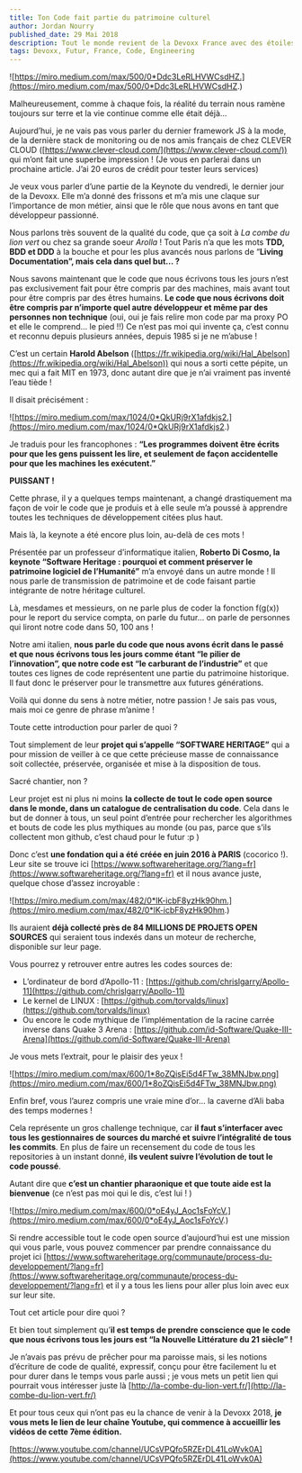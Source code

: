 ```yaml
---
title: Ton Code fait partie du patrimoine culturel
author: Jordan Nourry
published_date: 29 Mai 2018
description: Tout le monde revient de la Devoxx France avec des étoiles plein les yeux. Après cette 7ème édition, tous les développeurs reviennent avec un tas d’idées de refactoring qui vont changer la face du monde. Les projets du bassin parisien n’ont qu’à bien se tenir !!
tags: Devoxx, Futur, France, Code, Engineering
---
```


![https://miro.medium.com/max/500/0*Ddc3LeRLHVWCsdHZ.](https://miro.medium.com/max/500/0*Ddc3LeRLHVWCsdHZ.)

Malheureusement, comme à chaque fois, la réalité du terrain nous ramène toujours sur terre et la vie continue comme elle était déjà…

Aujourd’hui, je ne vais pas vous parler du dernier framework JS à la mode, de la dernière stack de monitoring ou de nos amis français de chez CLEVER CLOUD ([https://www.clever-cloud.com/](https://www.clever-cloud.com/)) qui m’ont fait une superbe impression ! (Je vous en parlerai dans un prochaine article. J’ai 20 euros de crédit pour tester leurs services)

Je veux vous parler d’une partie de la Keynote du vendredi, le dernier jour de la Devoxx. Elle m’a donné des frissons et m’a mis une claque sur l’importance de mon métier, ainsi que le rôle que nous avons en tant que développeur passionné.

Nous parlons très souvent de la qualité du code, que ça soit à *La combe du lion vert* ou chez sa grande soeur *Arolla* ! Tout Paris n’a que les mots **TDD, BDD et DDD** à la bouche et pour les plus avancés nous parlons de “**Living Documentation”, mais cela dans quel but… ?**

Nous savons maintenant que le code que nous écrivons tous les jours n’est pas exclusivement fait pour être compris par des machines, mais avant tout pour être compris par des êtres humains. **Le code que nous écrivons doit être compris par n’importe quel autre développeur et même par des personnes non technique** (oui, oui je fais relire mon code par ma proxy PO et elle le comprend… le pied !!) Ce n’est pas moi qui invente ça, c’est connu et reconnu depuis plusieurs années, depuis 1985 si je ne m’abuse !

C’est un certain **Harold Abelson** ([https://fr.wikipedia.org/wiki/Hal_Abelson](https://fr.wikipedia.org/wiki/Hal_Abelson)) qui nous a sorti cette pépite, un mec qui a fait MIT en 1973, donc autant dire que je n’ai vraiment pas inventé l’eau tiède !

Il disait précisément :

![https://miro.medium.com/max/1024/0*QkURj9rX1afdkjs2.](https://miro.medium.com/max/1024/0*QkURj9rX1afdkjs2.)

Je traduis pour les francophones :
**“Les programmes doivent être écrits pour que les gens puissent les lire, et seulement de façon accidentelle pour que les machines les exécutent.”**

**PUISSANT !**

Cette phrase, il y a quelques temps maintenant, a changé drastiquement ma façon de voir le code que je produis et à elle seule m’a poussé à apprendre toutes les techniques de développement citées plus haut.

Mais là, la keynote a été encore plus loin, au-delà de ces mots !

Présentée par un professeur d’informatique italien, **Roberto Di Cosmo, la keynote “Software Heritage : pourquoi et comment préserver le patrimoine logiciel de l’Humanité”** m’a envoyé dans un autre monde ! Il nous parle de transmission de patrimoine et de code faisant partie intégrante de notre héritage culturel.

Là, mesdames et messieurs, on ne parle plus de coder la fonction f(g(x)) pour le report du service compta, on parle du futur… on parle de personnes qui liront notre code dans 50, 100 ans !

Notre ami italien, **nous parle du code que nous avons écrit dans le passé et que nous écrivons tous les jours comme étant “le pilier de l’innovation”, que notre code est “le carburant de l’industrie”** et que toutes ces lignes de code représentent une partie du patrimoine historique. Il faut donc le préserver pour le transmettre aux futures générations.

Voilà qui donne du sens à notre métier, notre passion ! Je sais pas vous, mais moi ce genre de phrase m’anime !

Toute cette introduction pour parler de quoi ?

Tout simplement de leur **projet qui s’appelle “SOFTWARE HERITAGE”** qui a pour mission de veiller à ce que cette précieuse masse de connaissance soit collectée, préservée, organisée et mise à la disposition de tous.  

Sacré chantier, non ?

Leur projet est ni plus ni moins **la collecte de tout le code open source dans le monde, dans un catalogue de centralisation du code**. Cela dans le but de donner à tous, un seul point d’entrée pour rechercher les algorithmes et bouts de code les plus mythiques au monde (ou pas, parce que s’ils collectent mon github, c’est chaud pour le futur :p )

Donc c’est **une fondation qui a été créée en juin 2016 à PARIS** (cocorico !). Leur site se trouve ici [https://www.softwareheritage.org/?lang=fr](https://www.softwareheritage.org/?lang=fr) et il nous avance juste, quelque chose d’assez incroyable :

![https://miro.medium.com/max/482/0*lK-icbF8yzHk90hm.](https://miro.medium.com/max/482/0*lK-icbF8yzHk90hm.)

Ils auraient **déjà collecté près de 84 MILLIONS DE PROJETS OPEN SOURCES** qui seraient tous indexés dans un moteur de recherche, disponible sur leur page.

Vous pourrez y retrouver entre autres les codes sources de:
- L’ordinateur de bord d’Apollo-11 : [https://github.com/chrislgarry/Apollo-11](https://github.com/chrislgarry/Apollo-11)
- Le kernel de LINUX : [https://github.com/torvalds/linux](https://github.com/torvalds/linux)
- Ou encore le code mythique de l’implémentation de la racine carrée inverse dans Quake 3 Arena : [https://github.com/id-Software/Quake-III-Arena](https://github.com/id-Software/Quake-III-Arena)

Je vous mets l’extrait, pour le plaisir des yeux !

![https://miro.medium.com/max/600/1*8oZQisEi5d4FTw_38MNJbw.png](https://miro.medium.com/max/600/1*8oZQisEi5d4FTw_38MNJbw.png)

Enfin bref, vous l’aurez compris une vraie mine d’or… la caverne d’Ali baba des temps modernes !

Cela représente un gros challenge technique, car **il faut s’interfacer avec tous les gestionnaires de sources du marché et suivre l’intégralité de tous les commits**. En plus de faire un recensement du code de tous les repositories à un instant donné, **ils veulent suivre l’évolution de tout le code poussé**.

Autant dire que **c’est un chantier pharaonique et que toute aide est la bienvenue** (ce n’est pas moi qui le dis, c’est lui ! )

![https://miro.medium.com/max/600/0*oE4yJ_Aoc1sFoYcV.](https://miro.medium.com/max/600/0*oE4yJ_Aoc1sFoYcV.)

Si rendre accessible tout le code open source d’aujourd’hui est une mission qui vous parle, vous pouvez commencer par prendre connaissance du projet ici [https://www.softwareheritage.org/communaute/process-du-developpement/?lang=fr](https://www.softwareheritage.org/communaute/process-du-developpement/?lang=fr) et il y a tous les liens pour aller plus loin avec eux sur leur site.

Tout cet article pour dire quoi ?

Et bien tout simplement qu’**il est temps de prendre conscience que le code que nous écrivons tous les jours est “la Nouvelle Littérature du 21 siècle” !**

Je n’avais pas prévu de prêcher pour ma paroisse mais, si les notions d’écriture de code de qualité, expressif, conçu pour être facilement lu et pour durer dans le temps vous parle aussi ; je vous mets un petit lien qui pourrait vous intéresser juste là [http://la-combe-du-lion-vert.fr/](http://la-combe-du-lion-vert.fr/)

Et pour tous ceux qui n’ont pas eu la chance de venir à la Devoxx 2018, **je vous mets le lien de leur chaîne Youtube, qui commence à accueillir les vidéos de cette 7ème édition.**

[https://www.youtube.com/channel/UCsVPQfo5RZErDL41LoWvk0A](https://www.youtube.com/channel/UCsVPQfo5RZErDL41LoWvk0A)
